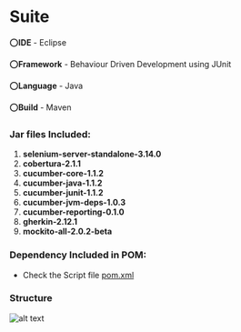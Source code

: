 # Suite

:o:**IDE** - Eclipse

:o:**Framework** - Behaviour Driven Development using JUnit

:o:**Language** - Java

:o:**Build** - Maven

### Jar files Included:
1. **selenium-server-standalone-3.14.0** 
2. **cobertura-2.1.1**
3. **cucumber-core-1.1.2**
4. **cucumber-java-1.1.2**
5. **cucumber-junit-1.1.2**
6. **cucumber-jvm-deps-1.0.3**
7. **cucumber-reporting-0.1.0**
8. **gherkin-2.12.1**
9. **mockito-all-2.0.2-beta**

### Dependency Included in POM:
- Check the Script file [pom.xml](pom.xml)

### Structure
![alt text](file:///C:/Users/Omnex/Desktop/Page%20Object%20Model/Page%20Object%20Model-1.jpg)
